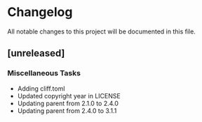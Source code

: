 # Changelog
All notable changes to this project will be documented in this file.

## [unreleased]

### Miscellaneous Tasks

- Adding cliff.toml
- Updated copyright year in LICENSE
- Updating parent from 2.1.0 to 2.4.0
- Updating parent from 2.4.0 to 3.1.1

<!-- generated by git-cliff -->
